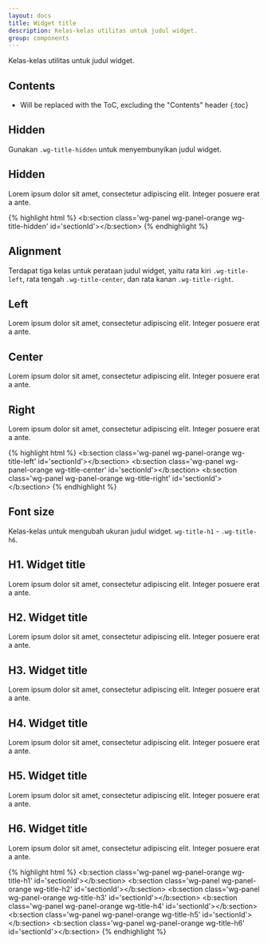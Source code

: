 ```yaml
---
layout: docs
title: Widget title
description: Kelas-kelas utilitas untuk judul widget.
group: components
---
```


Kelas-kelas utilitas untuk judul widget.

## Contents

* Will be replaced with the ToC, excluding the "Contents" header
{:toc}

## Hidden

Gunakan `.wg-title-hidden` untuk menyembunyikan judul widget.

<div class="bd-example">
  <div class="wg-panel wg-panel-orange wg-title-hidden">
    <div class="widget">
      <h2>Hidden</h2>
      <div class="widget-content">
        <p>Lorem ipsum dolor sit amet, consectetur adipiscing elit. Integer posuere erat a ante.</p>
      </div>
    </div><!-- /.widget -->
  </div>
</div><!-- /.bd-example -->

{% highlight html %}
<b:section class='wg-panel wg-panel-orange wg-title-hidden' id='sectionId'></b:section>
{% endhighlight %}

## Alignment

Terdapat tiga kelas untuk perataan judul widget, yaitu rata kiri `.wg-title-left`, rata tengah `.wg-title-center`, dan rata kanan `.wg-title-right`.

<div class="bd-example">
  <div class="wg-panel wg-panel-orange wg-title-left">
    <div class="widget">
      <h2>Left</h2>
      <div class="widget-content">
        <p>Lorem ipsum dolor sit amet, consectetur adipiscing elit. Integer posuere erat a ante.</p>
      </div>
    </div><!-- /.widget -->
  </div>
  <div class="wg-panel wg-panel-orange wg-title-center">
    <div class="widget">
      <h2>Center</h2>
      <div class="widget-content">
        <p>Lorem ipsum dolor sit amet, consectetur adipiscing elit. Integer posuere erat a ante.</p>
      </div>
    </div><!-- /.widget -->
  </div>
  <div class="wg-panel wg-panel-orange wg-title-right">
    <div class="widget">
      <h2>Right</h2>
      <div class="widget-content">
        <p>Lorem ipsum dolor sit amet, consectetur adipiscing elit. Integer posuere erat a ante.</p>
      </div>
    </div><!-- /.widget -->
  </div>
</div><!-- /.bd-example -->

{% highlight html %}
<b:section class='wg-panel wg-panel-orange wg-title-left' id='sectionId'></b:section>
<b:section class='wg-panel wg-panel-orange wg-title-center' id='sectionId'></b:section>
<b:section class='wg-panel wg-panel-orange wg-title-right' id='sectionId'></b:section>
{% endhighlight %}

## Font size

Kelas-kelas untuk mengubah ukuran judul widget. `wg-title-h1` - `.wg-title-h6`.

<div class="bd-example">
  <div class="wg-panel wg-panel-orange wg-title-h1">
    <div class="widget">
      <h2>H1. Widget title</h2>
      <div class="widget-content">
        <p>Lorem ipsum dolor sit amet, consectetur adipiscing elit. Integer posuere erat a ante.</p>
      </div>
    </div><!-- /.widget -->
  </div>
  <div class="wg-panel wg-panel-orange wg-title-h2">
    <div class="widget">
      <h2>H2. Widget title</h2>
      <div class="widget-content">
        <p>Lorem ipsum dolor sit amet, consectetur adipiscing elit. Integer posuere erat a ante.</p>
      </div>
    </div><!-- /.widget -->
  </div>
  <div class="wg-panel wg-panel-orange wg-title-h3">
    <div class="widget">
      <h2>H3. Widget title</h2>
      <div class="widget-content">
        <p>Lorem ipsum dolor sit amet, consectetur adipiscing elit. Integer posuere erat a ante.</p>
      </div>
    </div><!-- /.widget -->
  </div>
  <div class="wg-panel wg-panel-orange wg-title-h4">
    <div class="widget">
      <h2>H4. Widget title</h2>
      <div class="widget-content">
        <p>Lorem ipsum dolor sit amet, consectetur adipiscing elit. Integer posuere erat a ante.</p>
      </div>
    </div><!-- /.widget -->
  </div>
  <div class="wg-panel wg-panel-orange wg-title-h5">
    <div class="widget">
      <h2>H5. Widget title</h2>
      <div class="widget-content">
        <p>Lorem ipsum dolor sit amet, consectetur adipiscing elit. Integer posuere erat a ante.</p>
      </div>
    </div><!-- /.widget -->
  </div>
  <div class="wg-panel wg-panel-orange wg-title-h6">
    <div class="widget">
      <h2>H6. Widget title</h2>
      <div class="widget-content">
        <p>Lorem ipsum dolor sit amet, consectetur adipiscing elit. Integer posuere erat a ante.</p>
      </div>
    </div><!-- /.widget -->
  </div>
</div><!-- /.bd-example -->

{% highlight html %}
<b:section class='wg-panel wg-panel-orange wg-title-h1' id='sectionId'></b:section>
<b:section class='wg-panel wg-panel-orange wg-title-h2' id='sectionId'></b:section>
<b:section class='wg-panel wg-panel-orange wg-title-h3' id='sectionId'></b:section>
<b:section class='wg-panel wg-panel-orange wg-title-h4' id='sectionId'></b:section>
<b:section class='wg-panel wg-panel-orange wg-title-h5' id='sectionId'></b:section>
<b:section class='wg-panel wg-panel-orange wg-title-h6' id='sectionId'></b:section>
{% endhighlight %}
